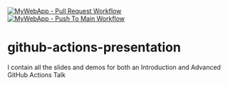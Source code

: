 [![MyWebApp - Pull Request Workflow](https://github.com/mickeygoussetorg/github-actions-presentation/actions/workflows/mywebapp-pr.yml/badge.svg?branch=mickeygousset%2Fcreate-real-world-demo)](https://github.com/mickeygoussetorg/github-actions-presentation/actions/workflows/mywebapp-pr.yml) [![MyWebApp - Push To Main Workflow](https://github.com/mickeygoussetorg/github-actions-presentation/actions/workflows/mywebapp-push-to-main.yml/badge.svg)](https://github.com/mickeygoussetorg/github-actions-presentation/actions/workflows/mywebapp-push-to-main.yml)

# github-actions-presentation
I contain all the slides and demos for both an Introduction and Advanced GitHub Actions Talk
